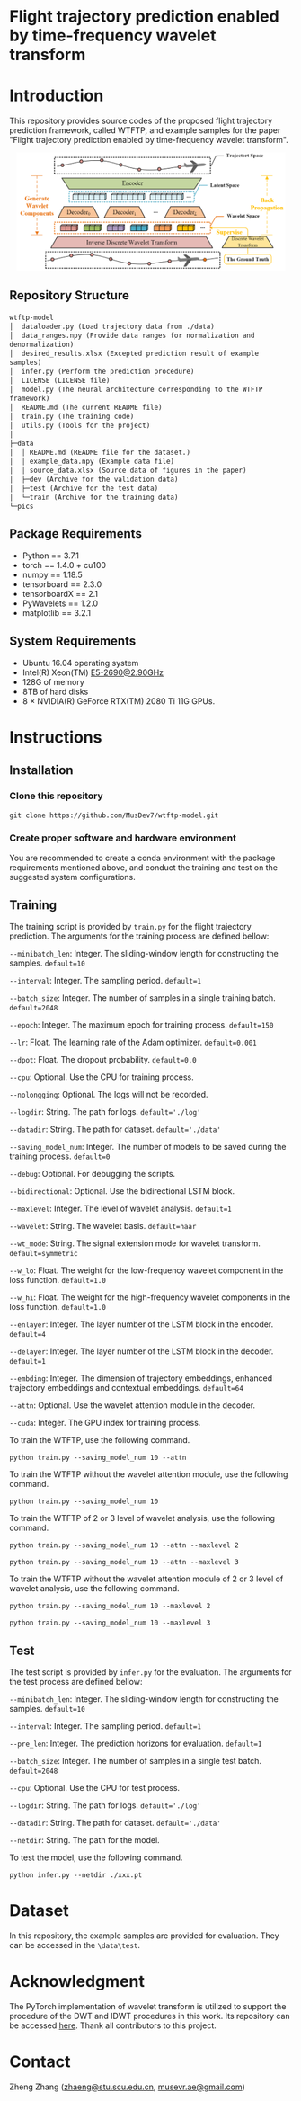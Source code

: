 # Flight trajectory prediction enabled by time-frequency wavelet transform

# Introduction

This repository provides source codes of the proposed flight trajectory prediction framework, called WTFTP, 
and example samples for the paper "Flight trajectory prediction enabled by time-frequency wavelet transform". 

<p  align="middle"><img src="pics/framework.png"  width="95%"/></p>

## Repository Structure
```
wtftp-model
│  dataloader.py (Load trajectory data from ./data)
│  data_ranges.npy (Provide data ranges for normalization and denormalization)
│  desired_results.xlsx (Excepted prediction result of example samples)
│  infer.py (Perform the prediction procedure)
│  LICENSE (LICENSE file)
│  model.py (The neural architecture corresponding to the WTFTP framework)
│  README.md (The current README file)
│  train.py (The training code)
│  utils.py (Tools for the project)
│  
├─data
│  │ README.md (README file for the dataset.)
│  │ example_data.npy (Example data file)
│  │ source_data.xlsx (Source data of figures in the paper)
│  ├─dev (Archive for the validation data)
│  ├─test (Archive for the test data)
│  └─train (Archive for the training data)
└─pics
```

## Package Requirements

+ Python == 3.7.1
+ torch == 1.4.0 + cu100
+ numpy == 1.18.5
+ tensorboard == 2.3.0
+ tensorboardX == 2.1
+ PyWavelets == 1.2.0
+ matplotlib == 3.2.1

## System Requirements
+ Ubuntu 16.04 operating system
+ Intel(R) Xeon(TM) E5-2690@2.90GHz
+ 128G of memory
+ 8TB of hard disks
+ 8 $\times$ NVIDIA(R) GeForce RTX(TM) 2080 Ti 11G GPUs.


# Instructions
## Installation

### Clone this repository

```
git clone https://github.com/MusDev7/wtftp-model.git
```

### Create proper software and hardware environment

You are recommended to create a conda environment with the package requirements mentioned above, and conduct the 
training and test on the suggested system configurations.

## Training

The training script is provided by `train.py` for the flight trajectory prediction. The arguments for the training 
process are defined bellow:

`--minibatch_len`: Integer. The sliding-window length for constructing the samples. `default=10`

`--interval`: Integer. The sampling period. `default=1`

`--batch_size`: Integer. The number of samples in a single training batch. `default=2048`

`--epoch`: Integer. The maximum epoch for training process. `default=150`

`--lr`: Float. The learning rate of the Adam optimizer. `default=0.001`

`--dpot`: Float. The dropout probability. `default=0.0`

`--cpu`: Optional. Use the CPU for training process.

`--nolongging`: Optional. The logs will not be recorded.

`--logdir`: String. The path for logs. `default='./log'`

`--datadir`: String. The path for dataset. `default='./data'`

`--saving_model_num`: Integer. The number of models to be saved during the training process. `default=0`

`--debug`: Optional. For debugging the scripts.

`--bidirectional`: Optional. Use the bidirectional LSTM block.

`--maxlevel`: Integer. The level of wavelet analysis. `default=1`

`--wavelet`: String. The wavelet basis. `default=haar`

`--wt_mode`: String. The signal extension mode for wavelet transform. `default=symmetric`

`--w_lo`: Float. The weight for the low-frequency wavelet component in the loss function. `default=1.0`

`--w_hi`: Float. The weight for the high-frequency wavelet components in the loss function. `default=1.0`

`--enlayer`: Integer. The layer number of the LSTM block in the encoder. `default=4`

`--delayer`: Integer. The layer number of the LSTM block in the decoder. `default=1`

`--embding`: Integer. The dimension of trajectory embeddings, enhanced trajectory embeddings and contextual 
embeddings. `default=64`

`--attn`: Optional. Use the wavelet attention module in the decoder.

`--cuda`: Integer. The GPU index for training process.

To train the WTFTP, use the following command.

```
python train.py --saving_model_num 10 --attn
```

To train the WTFTP without the wavelet attention module, use the following command.

```
python train.py --saving_model_num 10
```

To train the WTFTP of 2 or 3 level of wavelet analysis, use the following command.

```
python train.py --saving_model_num 10 --attn --maxlevel 2
``` 
```
python train.py --saving_model_num 10 --attn --maxlevel 3
```

To train the WTFTP without the wavelet attention module of 2 or 3 level of wavelet analysis, use the following command.

```
python train.py --saving_model_num 10 --maxlevel 2
``` 

```
python train.py --saving_model_num 10 --maxlevel 3
```


## Test

The test script is provided by `infer.py` for the evaluation. The arguments for the test process are defined bellow:

`--minibatch_len`: Integer. The sliding-window length for constructing the samples. `default=10`

`--interval`: Integer. The sampling period. `default=1`

`--pre_len`: Integer. The prediction horizons for evaluation. `default=1`

`--batch_size`: Integer. The number of samples in a single test batch. `default=2048`

`--cpu`: Optional. Use the CPU for test process.

`--logdir`: String. The path for logs. `default='./log'`

`--datadir`: String. The path for dataset. `default='./data'`

`--netdir`: String. The path for the model.

To test the model, use the following command.

```
python infer.py --netdir ./xxx.pt
```

# Dataset

In this repository, the example samples are provided for evaluation. They can be accessed in the `\data\test`.


# Acknowledgment

The PyTorch implementation of wavelet transform is utilized to support the procedure of the DWT and IDWT procedures 
in this work. Its repository can be accessed [here](https://github.com/fbcotter/pytorch_wavelets). 
Thank all contributors to this project.

# Contact

Zheng Zhang (zhaeng@stu.scu.edu.cn, musevr.ae@gmail.com)